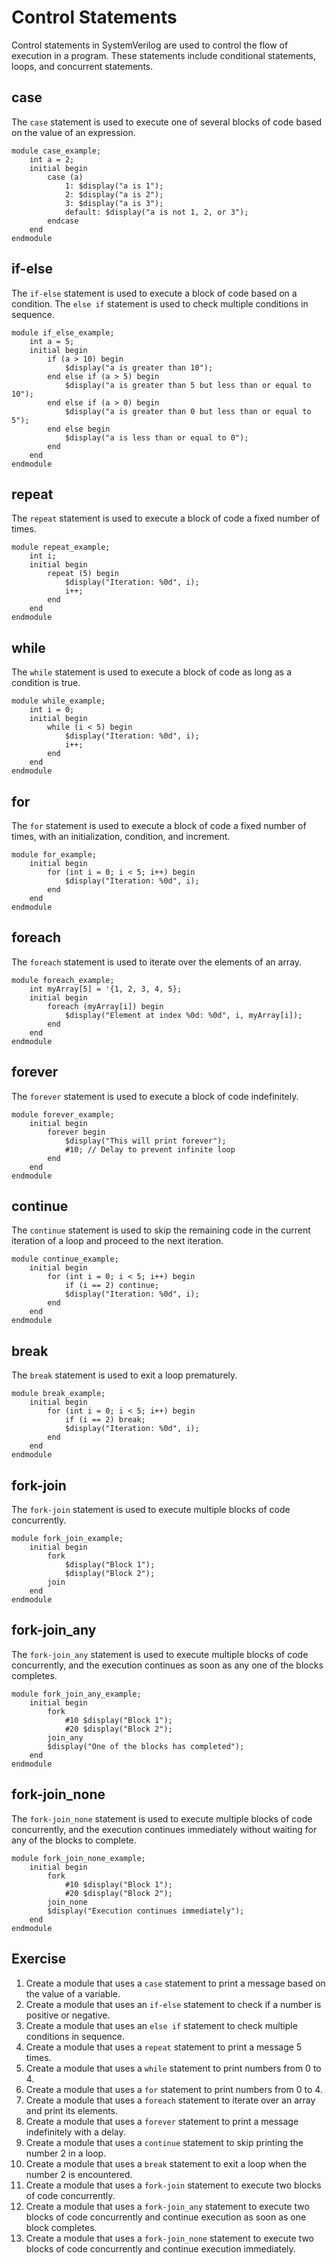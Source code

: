 # Control Statements

Control statements in SystemVerilog are used to control the flow of execution in a program. These statements include conditional statements, loops, and concurrent statements.

## case
The `case` statement is used to execute one of several blocks of code based on the value of an expression.
```SV
module case_example;
    int a = 2;
    initial begin
        case (a)
            1: $display("a is 1");
            2: $display("a is 2");
            3: $display("a is 3");
            default: $display("a is not 1, 2, or 3");
        endcase
    end
endmodule
```

## if-else
The `if-else` statement is used to execute a block of code based on a condition.
The `else if` statement is used to check multiple conditions in sequence.
```SV
module if_else_example;
    int a = 5;
    initial begin
        if (a > 10) begin
            $display("a is greater than 10");
        end else if (a > 5) begin
            $display("a is greater than 5 but less than or equal to 10");
        end else if (a > 0) begin
            $display("a is greater than 0 but less than or equal to 5");
        end else begin
            $display("a is less than or equal to 0");
        end
    end
endmodule
```

## repeat
The `repeat` statement is used to execute a block of code a fixed number of times.
```SV
module repeat_example;
    int i;
    initial begin
        repeat (5) begin
            $display("Iteration: %0d", i);
            i++;
        end
    end
endmodule
```

## while
The `while` statement is used to execute a block of code as long as a condition is true.
```SV
module while_example;
    int i = 0;
    initial begin
        while (i < 5) begin
            $display("Iteration: %0d", i);
            i++;
        end
    end
endmodule
```

## for
The `for` statement is used to execute a block of code a fixed number of times, with an initialization, condition, and increment.
```SV
module for_example;
    initial begin
        for (int i = 0; i < 5; i++) begin
            $display("Iteration: %0d", i);
        end
    end
endmodule
```

## foreach
The `foreach` statement is used to iterate over the elements of an array.
```SV
module foreach_example;
    int myArray[5] = '{1, 2, 3, 4, 5};
    initial begin
        foreach (myArray[i]) begin
            $display("Element at index %0d: %0d", i, myArray[i]);
        end
    end
endmodule
```

## forever
The `forever` statement is used to execute a block of code indefinitely.
```SV
module forever_example;
    initial begin
        forever begin
            $display("This will print forever");
            #10; // Delay to prevent infinite loop
        end
    end
endmodule
```

## continue
The `continue` statement is used to skip the remaining code in the current iteration of a loop and proceed to the next iteration.
```SV
module continue_example;
    initial begin
        for (int i = 0; i < 5; i++) begin
            if (i == 2) continue;
            $display("Iteration: %0d", i);
        end
    end
endmodule
```

## break
The `break` statement is used to exit a loop prematurely.
```SV
module break_example;
    initial begin
        for (int i = 0; i < 5; i++) begin
            if (i == 2) break;
            $display("Iteration: %0d", i);
        end
    end
endmodule
```

## fork-join
The `fork-join` statement is used to execute multiple blocks of code concurrently.
```SV
module fork_join_example;
    initial begin
        fork
            $display("Block 1");
            $display("Block 2");
        join
    end
endmodule
```

## fork-join_any
The `fork-join_any` statement is used to execute multiple blocks of code concurrently, and the execution continues as soon as any one of the blocks completes.
```SV
module fork_join_any_example;
    initial begin
        fork
            #10 $display("Block 1");
            #20 $display("Block 2");
        join_any
        $display("One of the blocks has completed");
    end
endmodule
```

## fork-join_none
The `fork-join_none` statement is used to execute multiple blocks of code concurrently, and the execution continues immediately without waiting for any of the blocks to complete.
```SV
module fork_join_none_example;
    initial begin
        fork
            #10 $display("Block 1");
            #20 $display("Block 2");
        join_none
        $display("Execution continues immediately");
    end
endmodule
```

## Exercise
1. Create a module that uses a `case` statement to print a message based on the value of a variable.
2. Create a module that uses an `if-else` statement to check if a number is positive or negative.
3. Create a module that uses an `else if` statement to check multiple conditions in sequence.
4. Create a module that uses a `repeat` statement to print a message 5 times.
5. Create a module that uses a `while` statement to print numbers from 0 to 4.
6. Create a module that uses a `for` statement to print numbers from 0 to 4.
7. Create a module that uses a `foreach` statement to iterate over an array and print its elements.
8. Create a module that uses a `forever` statement to print a message indefinitely with a delay.
9. Create a module that uses a `continue` statement to skip printing the number 2 in a loop.
10. Create a module that uses a `break` statement to exit a loop when the number 2 is encountered.
11. Create a module that uses a `fork-join` statement to execute two blocks of code concurrently.
12. Create a module that uses a `fork-join_any` statement to execute two blocks of code concurrently and continue execution as soon as one block completes.
13. Create a module that uses a `fork-join_none` statement to execute two blocks of code concurrently and continue execution immediately.